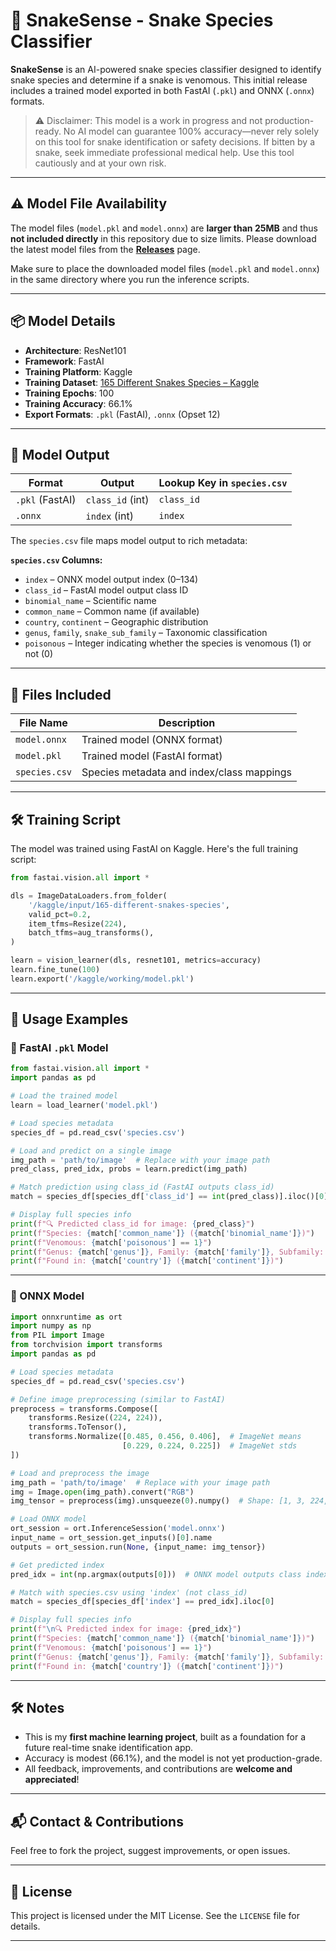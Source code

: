 # 🐍 SnakeSense - Snake Species Classifier

**SnakeSense** is an AI-powered snake species classifier designed to identify snake species and determine if a snake is venomous. This initial release includes a trained model exported in both FastAI (`.pkl`) and ONNX (`.onnx`) formats.

> ⚠️ Disclaimer: This model is a work in progress and not production-ready. No AI model can guarantee 100% accuracy—never rely solely on this tool for snake identification or safety decisions. If bitten by a snake, seek immediate professional medical help. Use this tool cautiously and at your own risk.
---

## ⚠️ Model File Availability

The model files (`model.pkl` and `model.onnx`) are **larger than 25MB** and thus **not included directly** in this repository due to size limits.
Please download the latest model files from the **[Releases](https://github.com/lostplusfound/SnakeSense/releases)** page.

Make sure to place the downloaded model files (`model.pkl` and `model.onnx`) in the same directory where you run the inference scripts.

---

## 📦 Model Details

* **Architecture**: ResNet101
* **Framework**: FastAI
* **Training Platform**: Kaggle
* **Training Dataset**: [165 Different Snakes Species – Kaggle](https://www.kaggle.com/datasets/goelyash/165-different-snakes-species)
* **Training Epochs**: 100
* **Training Accuracy**: 66.1%
* **Export Formats**: `.pkl` (FastAI), `.onnx` (Opset 12)

---

## 🧠 Model Output

| Format          | Output           | Lookup Key in `species.csv` |
| --------------- | ---------------- | --------------------------- |
| `.pkl` (FastAI) | `class_id` (int) | `class_id`                  |
| `.onnx`         | `index` (int)    | `index`                     |

The `species.csv` file maps model output to rich metadata:

**`species.csv` Columns:**

* `index` – ONNX model output index (0–134)
* `class_id` – FastAI model output class ID
* `binomial_name` – Scientific name
* `common_name` – Common name (if available)
* `country`, `continent` – Geographic distribution
* `genus`, `family`, `snake_sub_family` – Taxonomic classification
* `poisonous` – Integer indicating whether the species is venomous (1) or not (0)

---

## 📁 Files Included

| File Name     | Description                               |
| ------------- | ----------------------------------------- |
| `model.onnx`  | Trained model (ONNX format)               |
| `model.pkl`   | Trained model (FastAI format)             |
| `species.csv` | Species metadata and index/class mappings |

---

## 🛠️ Training Script

The model was trained using FastAI on Kaggle. Here's the full training script:

```python
from fastai.vision.all import *

dls = ImageDataLoaders.from_folder(
    '/kaggle/input/165-different-snakes-species',
    valid_pct=0.2,
    item_tfms=Resize(224),
    batch_tfms=aug_transforms(),
)

learn = vision_learner(dls, resnet101, metrics=accuracy)
learn.fine_tune(100)
learn.export('/kaggle/working/model.pkl')
```

---

## 🚀 Usage Examples

### 🔷 FastAI `.pkl` Model

```python
from fastai.vision.all import *
import pandas as pd

# Load the trained model
learn = load_learner('model.pkl')

# Load species metadata
species_df = pd.read_csv('species.csv')

# Load and predict on a single image
img_path = 'path/to/image'  # Replace with your image path
pred_class, pred_idx, probs = learn.predict(img_path)

# Match prediction using class_id (FastAI outputs class_id)
match = species_df[species_df['class_id'] == int(pred_class)].iloc()[0]

# Display full species info
print(f"🔍 Predicted class_id for image: {pred_class}")
print(f"Species: {match['common_name']} ({match['binomial_name']})")
print(f"Venomous: {match['poisonous'] == 1}")
print(f"Genus: {match['genus']}, Family: {match['family']}, Subfamily: {match['snake_sub_family']}")
print(f"Found in: {match['country']} ({match['continent']})")
```

---

### 🔶 ONNX Model

```python
import onnxruntime as ort
import numpy as np
from PIL import Image
from torchvision import transforms
import pandas as pd

# Load species metadata
species_df = pd.read_csv('species.csv')

# Define image preprocessing (similar to FastAI)
preprocess = transforms.Compose([
    transforms.Resize((224, 224)),
    transforms.ToTensor(),
    transforms.Normalize([0.485, 0.456, 0.406],  # ImageNet means
                         [0.229, 0.224, 0.225])  # ImageNet stds
])

# Load and preprocess the image
img_path = 'path/to/image'  # Replace with your image path
img = Image.open(img_path).convert("RGB")
img_tensor = preprocess(img).unsqueeze(0).numpy()  # Shape: [1, 3, 224, 224]

# Load ONNX model
ort_session = ort.InferenceSession('model.onnx')
input_name = ort_session.get_inputs()[0].name
outputs = ort_session.run(None, {input_name: img_tensor})

# Get predicted index
pred_idx = int(np.argmax(outputs[0]))  # ONNX model outputs class index (0–134)

# Match with species.csv using 'index' (not class_id)
match = species_df[species_df['index'] == pred_idx].iloc[0]

# Display full species info
print(f"\n🔍 Predicted index for image: {pred_idx}")
print(f"Species: {match['common_name']} ({match['binomial_name']})")
print(f"Venomous: {match['poisonous'] == 1}")
print(f"Genus: {match['genus']}, Family: {match['family']}, Subfamily: {match['snake_sub_family']}")
print(f"Found in: {match['country']} ({match['continent']})")
```

---

## 🛠️ Notes

* This is my **first machine learning project**, built as a foundation for a future real-time snake identification app.
* Accuracy is modest (66.1%), and the model is not yet production-grade.
* All feedback, improvements, and contributions are **welcome and appreciated**!

---

## 📬 Contact & Contributions

Feel free to fork the project, suggest improvements, or open issues. 

---

## 📄 License

This project is licensed under the MIT License. See the `LICENSE` file for details.

---

